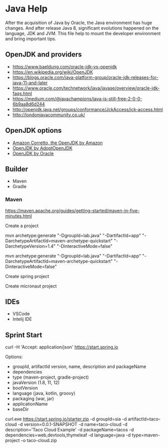 # Java Help

After the acquisition of Java by Oracle, the Java environment has huge changes. 
And after release Java 8, significant evolutions happened on the language,
JDK and JVM. This file help to mount the developer environment and bring important tips.

## OpenJDK and providers

* https://www.baeldung.com/oracle-jdk-vs-openjdk
* https://en.wikipedia.org/wiki/OpenJDK
* https://blogs.oracle.com/java-platform-group/oracle-jdk-releases-for-java-11-and-later
* https://www.oracle.com/technetwork/java/javase/overview/oracle-jdk-faqs.html
* https://medium.com/@javachampions/java-is-still-free-2-0-0-6b9aa8d6d244
* http://openjdk.java.net/groups/conformance/JckAccess/jck-access.html
* http://londonjavacommunity.co.uk/

## OpenJDK options

* [Amazon Corretto, the OpenJDK by Amazon](https://aws.amazon.com/pt/corretto/)
* [OpenJDK by AdoptOpenJDK](https://adoptopenjdk.net/)
* [OpenJDK by Oracle](https://jdk.java.net/)

## Builder

* Maven
* Gradle

### Maven

https://maven.apache.org/guides/getting-started/maven-in-five-minutes.html

Create a project

mvn archetype:generate "-DgroupId=lab.java" "-DartifactId=app" "-DarchetypeArtifactId=maven-archetype-quickstart" "-DarchetypeVersion=1.4" "-DinteractiveMode=false"

mvn archetype:generate "-DgroupId=lab.java" "-DartifactId=app" "-DarchetypeArtifactId=maven-archetype-quickstart" "-DinteractiveMode=false"


Create spring project

Create micronaut project


## IDEs

* VSCode
* Intelij IDE

## Sprint Start

curl -H 'Accept: application/json' https://start.spring.io

Options:

* groupId, artifactId version, name, description and packageName
* dependencies  
* type (maven-project, gradle-project)
* javaVersion (1.8, 11, 12)
* bootVersion
* language (java, kotlin, groovy)
* packaging (war, jar)
* applicationName
* baseDir

curl.exe https://start.spring.io/starter.zip -d groupId=sia -d artifactId=taco-cloud -d version=0.0.1-SNAPSHOT -d name=taco-cloud -d description='Taco Cloud Example' -d packageName=tacos -d dependencies=web,devtools,thymeleaf -d language=java -d type=maven-project -o taco-cloud.zip

